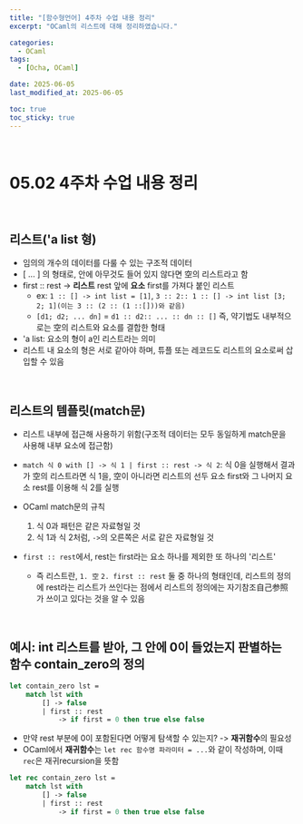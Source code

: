 ```yaml
---
title: "[함수형언어] 4주차 수업 내용 정리"
excerpt: "OCaml의 리스트에 대해 정리하였습니다."

categories:
  - OCaml
tags: 
  - [Ocha, OCaml]

date: 2025-06-05
last_modified_at: 2025-06-05

toc: true
toc_sticky: true
---
```


<br />

# 05.02 4주차 수업 내용 정리

<br />


## 리스트('a list 형)
- 임의의 개수의 데이터를 다룰 수 있는 구조적 데이터
- [ ... ] 의 형태로, 안에 아무것도 들어 있지 않다면 空의 리스트라고 함
- first :: rest -> **리스트** rest 앞에 **요소** first를 가져다 붙인 리스트
	- ex: `1 :: [] -> int list = [1]`, `3 :: 2:: 1 :: [] -> int list [3; 2; 1](이는 3 :: (2 :: (1 ::[]))와 같음)`
	- `[d1; d2; ... dn]` = `d1 :: d2:: ... :: dn :: []` 즉, 약기법도 내부적으로는 空의 리스트와 요소를 결합한 형태
- 'a list: 요소의 형이 a인 리스트라는 의미
- 리스트 내 요소의 형은 서로 같아야 하며, 튜플 또는 레코드도 리스트의 요소로써 삽입할 수 있음

<br />

## 리스트의 템플릿(match문)
- 리스트 내부에 접근해 사용하기 위함(구조적 데이터는 모두 동일하게 match문을 사용해 내부 요소에 접근함)
- `match 식 0 with [] -> 식 1 | first :: rest -> 식 2`: 식 0을 실행해서 결과가 空의 리스트라면 식 1을, 空이 아니라면 리스트의 선두 요소 first와 그 나머지 요소 rest를 이용해 식 2를 실행

- OCaml match문의 규칙
	1. 식 0과 패턴은 같은 자료형일 것
	2. 식 1과 식 2처럼, `->`의 오른쪽은 서로 같은 자료형일 것

- `first :: rest`에서, rest는 first라는 요소 하나를 제외한 또 하나의 '리스트'
	- 즉 리스트란, `1. 空` `2. first :: rest` 둘 중 하나의 형태인데, 리스트의 정의에 rest라는 리스트가 쓰인다는 점에서 리스트의 정의에는 자기참조自己参照가 쓰이고 있다는 것을 알 수 있음

<br />

## 예시: int 리스트를 받아, 그 안에 0이 들었는지 판별하는 함수 contain_zero의 정의

```ocaml
let contain_zero lst = 
	match lst with 
		[] -> false 
		| first :: rest 
			-> if first = 0 then true else false
```

- 만약 rest 부분에 0이 포함된다면 어떻게 탐색할 수 있는지? -> **재귀함수**의 필요성
- OCaml에서 **재귀함수**는 `let rec 함수명 파라미터 = ...`와 같이 작성하며, 이때 `rec`은 재귀recursion을 뜻함

```ocaml
let rec contain_zero lst = 
	match lst with 
		[] -> false 
		| first :: rest 
			-> if first = 0 then true else false
```

<br />